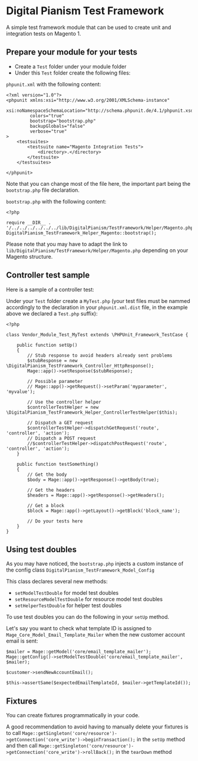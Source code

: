 # Digital Pianism Test Framework

A simple test framework module that can be used to create unit and integration tests on Magento 1.

## Prepare your module for your tests

 - Create a `Test` folder under your module folder
 - Under this `Test` folder create the following files:

`phpunit.xml` with the following content:

    <?xml version="1.0"?>
    <phpunit xmlns:xsi="http://www.w3.org/2001/XMLSchema-instance"
             xsi:noNamespaceSchemaLocation="http://schema.phpunit.de/4.1/phpunit.xsd"
             colors="true"
             bootstrap="bootstrap.php"
             backupGlobals="false"
             verbose="true"
    >
        <testsuites>
            <testsuite name="Magento Integration Tests">
                <directory>.</directory>
            </testsuite>
        </testsuites>

    </phpunit>

Note that you can change most of the file here, the important part being the `bootstrap.php` file declaration.

`bootstrap.php` with the following content:

    <?php

    require __DIR__ . '/../../../../../../lib/DigitalPianism/TestFramework/Helper/Magento.php';
    DigitalPianism_TestFramework_Helper_Magento::bootstrap();

Please note that you may have to adapt the link to `lib/DigitalPianism/TestFramework/Helper/Magento.php` depending on your Magento structure.

## Controller test sample

Here is a sample of a controller test:

Under your `Test` folder create a `MyTest.php` (your test files must be nammed accordingly to the declaration in your `phpunit.xml.dist` file, in the example above we declared a `Test.php` suffix):

    <?php

    class Vendor_Module_Test_MyTest extends \PHPUnit_Framework_TestCase {

        public function setUp()
        {
            // Stub response to avoid headers already sent problems
            $stubResponse = new \DigitalPianism_TestFramework_Controller_HttpResponse();
            Mage::app()->setResponse($stubResponse);

            // Possible parameter
            // Mage::app()->getRequest()->setParam('myparameter', 'myvalue');

            // Use the controller helper
            $controllerTestHelper = new \DigitalPianism_TestFramework_Helper_ControllerTestHelper($this);

            // Dispatch a GET request
            $controllerTestHelper->dispatchGetRequest('route', 'controller', 'action');
            // Dispatch a POST request
            //$controllerTestHelper->dispatchPostRequest('route', 'controller', 'action');
        }

        public function testSomething()
        {
            // Get the body
            $body = Mage::app()->getResponse()->getBody(true);

            // Get the headers
            $headers = Mage::app()->getResponse()->getHeaders();

            // Get a block
            $block = Mage::app()->getLayout()->getBlock('block_name');

            // Do your tests here
        }
    }

## Using test doubles

As you may have noticed, the `bootstrap.php` injects a custom instance of the config class `DigitalPianism_TestFramework_Model_Config`

This class declares several new methods:

 - `setModelTestDouble` for model test doubles
 - `setResourceModelTestDouble` for resource model test doubles
 - `setHelperTestDouble` for helper test doubles

To use test doubles you can do the following in your `setUp` method.

Let's say you want to check what template ID is assigned to `Mage_Core_Model_Email_Template_Mailer` when the new customer account email is sent:

    $mailer = Mage::getModel('core/email_template_mailer');
    Mage::getConfig()->setModelTestDouble('core/email_template_mailer', $mailer);

    $customer->sendNewAccountEmail();

    $this->assertSame($expectedEmailTemplateId, $mailer->getTemplateId());

## Fixtures

You can create fixtures programmatically in your code.

A good recommendation to avoid having to manually delete your fixtures is to call `Mage::getSingleton('core/resource')->getConnection('core_write')->beginTransaction();` in the `setUp` method and then call `Mage::getSingleton('core/resource')->getConnection('core_write')->rollBack();` in the `tearDown` method

